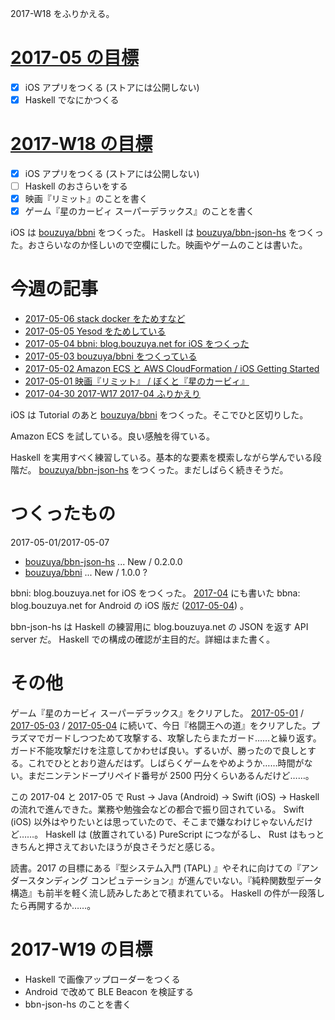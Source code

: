 2017-W18 をふりかえる。

# [2017-05 の目標][2017-04-30]

- [x] iOS アプリをつくる (ストアには公開しない)
- [x] Haskell でなにかつくる

# [2017-W18 の目標][2017-04-30]

- [x] iOS アプリをつくる (ストアには公開しない)
- [ ] Haskell のおさらいをする
- [x] 映画『リミット』のことを書く
- [x] ゲーム『星のカービィ スーパーデラックス』のことを書く

iOS は [bouzuya/bbni][] をつくった。 Haskell は [bouzuya/bbn-json-hs][] をつくった。おさらいなのか怪しいので空欄にした。映画やゲームのことは書いた。

# 今週の記事

- [2017-05-06 stack docker をためすなど][2017-05-06]
- [2017-05-05 Yesod をためしている][2017-05-05]
- [2017-05-04 bbni: blog.bouzuya.net for iOS をつくった][2017-05-04]
- [2017-05-03 bouzuya/bbni をつくっている][2017-05-03]
- [2017-05-02 Amazon ECS と AWS CloudFormation / iOS Getting Started][2017-05-02]
- [2017-05-01 映画『リミット』 / ぼくと『星のカービィ』][2017-05-01]
- [2017-04-30 2017-W17 2017-04 ふりかえり][2017-04-30]

iOS は Tutorial のあと [bouzuya/bbni][] をつくった。そこでひと区切りした。

Amazon ECS を試している。良い感触を得ている。

Haskell を実用すべく練習している。基本的な要素を模索しながら学んでいる段階だ。 [bouzuya/bbn-json-hs][] をつくった。まだしばらく続きそうだ。

# つくったもの

2017-05-01/2017-05-07

- [bouzuya/bbn-json-hs][] ... New / 0.2.0.0
- [bouzuya/bbni][] ... New / 1.0.0 ?

bbni: blog.bouzuya.net for iOS をつくった。 [2017-04][2017-04-30] にも書いた bbna: blog.bouzuya.net for Android の iOS 版だ ([2017-05-04][]) 。

bbn-json-hs は Haskell の練習用に blog.bouzuya.net の JSON を返す API server だ。 Haskell での構成の確認が主目的だ。詳細はまた書く。

# その他

ゲーム『星のカービィ スーパーデラックス』をクリアした。 [2017-05-01][] / [2017-05-03][] / [2017-05-04][] に続いて、今日『格闘王への道』をクリアした。プラズマでガードしつつためて攻撃する、攻撃したらまたガード……と繰り返す。ガード不能攻撃だけを注意してかわせば良い。ずるいが、勝ったので良しとする。これでひととおり遊んだはず。しばらくゲームをやめようか……時間がない。まだニンテンドープリペイド番号が 2500 円分くらいあるんだけど……。

この 2017-04 と 2017-05 で Rust -> Java (Android) -> Swift (iOS) -> Haskell の流れで進んできた。業務や勉強会などの都合で振り回されている。 Swift (iOS) 以外はやりたいとは思っていたので、そこまで嫌なわけじゃないんだけど……。 Haskell は (放置されている) PureScript につながるし、 Rust はもっときちんと押さえておいたほうが良さそうだと感じる。

読書。2017 の目標にある『型システム入門 (TAPL) 』やそれに向けての『アンダースタンディング コンピュテーション』が進んでいない。『純粋関数型データ構造』も前半を軽く流し読みしたあとで積まれている。 Haskell の件が一段落したら再開するか……。

# 2017-W19 の目標

- Haskell で画像アップローダーをつくる
- Android で改めて BLE Beacon を検証する
- bbn-json-hs のことを書く

[2017-04-30]: http://blog.bouzuya.net/2017/04/30/
[2017-05-01]: http://blog.bouzuya.net/2017/05/01/
[2017-05-02]: http://blog.bouzuya.net/2017/05/02/
[2017-05-03]: http://blog.bouzuya.net/2017/05/03/
[2017-05-04]: http://blog.bouzuya.net/2017/05/04/
[2017-05-05]: http://blog.bouzuya.net/2017/05/05/
[2017-05-06]: http://blog.bouzuya.net/2017/05/06/
[bouzuya/bbn-json-hs]: https://github.com/bouzuya/bbn-json-hs
[bouzuya/bbni]: https://github.com/bouzuya/bbni
